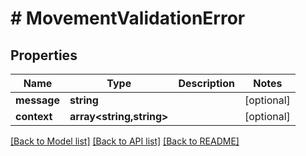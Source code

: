 # # MovementValidationError

## Properties

Name | Type | Description | Notes
------------ | ------------- | ------------- | -------------
**message** | **string** |  | [optional]
**context** | **array<string,string>** |  | [optional]

[[Back to Model list]](../../README.md#models) [[Back to API list]](../../README.md#endpoints) [[Back to README]](../../README.md)
